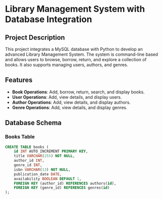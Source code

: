 # Library Management System with Database Integration

## Project Description

This project integrates a MySQL database with Python to develop an advanced Library Management System. The system is command-line based and allows users to browse, borrow, return, and explore a collection of books. It also supports managing users, authors, and genres.

## Features

- **Book Operations**: Add, borrow, return, search, and display books.
- **User Operations**: Add, view details, and display users.
- **Author Operations**: Add, view details, and display authors.
- **Genre Operations**: Add, view details, and display genres.

## Database Schema

### Books Table
```sql
CREATE TABLE books (
    id INT AUTO_INCREMENT PRIMARY KEY,
    title VARCHAR(255) NOT NULL,
    author_id INT,
    genre_id INT,
    isbn VARCHAR(13) NOT NULL,
    publication_date DATE,
    availability BOOLEAN DEFAULT 1,
    FOREIGN KEY (author_id) REFERENCES authors(id),
    FOREIGN KEY (genre_id) REFERENCES genres(id)
);
